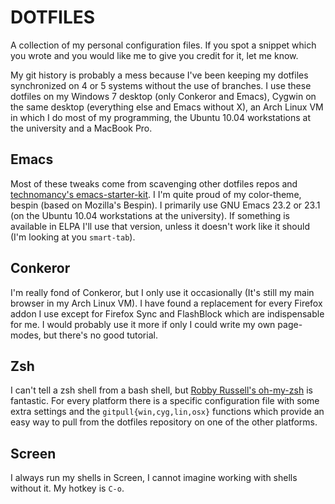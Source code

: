 DOTFILES
==============================

A collection of my personal configuration files. If you spot a snippet
which you wrote and you would like me to give you credit for it, let me
know.

My git history is probably a mess because I've been keeping my dotfiles
synchronized on 4 or 5 systems without the use of branches. I use these
dotfiles on my Windows 7 desktop (only Conkeror and Emacs), Cygwin on the same
desktop (everything else and Emacs without X), an Arch Linux VM in which I do
most of my programming, the Ubuntu 10.04 workstations at the university and a
MacBook Pro.

Emacs
------------------------------

Most of these tweaks come from scavenging other dotfiles repos and
[technomancy's emacs-starter-kit](http://github.com/technomancy/emacs-starter-kit).
I I'm quite proud of my color-theme, bespin (based on Mozilla's Bespin). I
primarily use GNU Emacs 23.2 or 23.1 (on the Ubuntu 10.04 workstations at the
university). If something is available in ELPA I'll use that version, unless
it doesn't work like it should (I'm looking at you `smart-tab`).

Conkeror
------------------------------

I'm really fond of Conkeror, but I only use it occasionally (It's still my
main browser in my Arch Linux VM). I have found a replacement for every
Firefox addon I use except for Firefox Sync and FlashBlock which are
indispensable for me. I would probably use it more if only I could write my
own page-modes, but there's no good tutorial.

Zsh
------------------------------

I can't tell a zsh shell from a bash shell, but
[Robby Russell's oh-my-zsh](http://github.com/robbyrussell/oh-my-zsh) is
fantastic. For every platform there is a specific configuration file with
some extra settings and the `gitpull{win,cyg,lin,osx}` functions which
provide an easy way to pull from the dotfiles repository on one of the
other platforms.

Screen
------------------------------

I always run my shells in Screen, I cannot imagine working with shells without
it. My hotkey is `C-o`.

